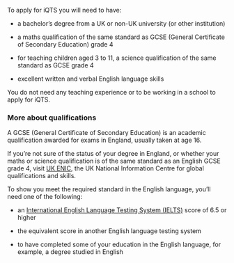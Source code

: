 To apply for iQTS you will need to have: 

* a bachelor’s degree from a UK or non-UK university (or other institution)

* a maths qualification of the same standard as GCSE (General Certificate of Secondary Education) grade 4 

* for teaching children aged 3 to 11, a science qualification of the same standard as GCSE grade 4 

* excellent written and verbal English language skills

You do not need any teaching experience or to be working in a school to apply for iQTS. 

### More about qualifications

A GCSE (General Certificate of Secondary Education) is an academic qualification awarded for exams in England, usually taken at age 16. 

If you’re not sure of the status of your degree in England, or whether your maths or science qualification is of the same standard as an English GCSE grade 4, visit [UK ENIC](https://enic.org.uk/Qualifications/SOC/Default.aspx), the UK National Information Centre for global qualifications and skills.

To show you meet the required standard in the English language, you’ll need one of the following:

* an [International English Language Testing System (IELTS)](https://www.ielts.org/) score of 6.5 or higher

* the equivalent score in another English language testing system

* to have completed some of your education in the English language, for example, a degree studied in English
